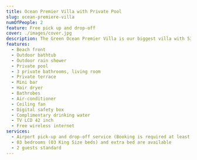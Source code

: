 ```yaml
---
title: Ocean Premier Villa with Private Pool
slug: ocean-premiere-villa
numOfPeople: 2
feature: Free pick up and drop-off
cover: ./images/cover.jpg
description: The Green Ocean Premier Villa is our biggest villa with 535 sqm. It is situated in lush garden and hill surroundings at the best view of the resort. The villa offers spacious accommodation with three bedrooms as well as 2 living room and space for outdoor lounging around the villa’s own private swimming pool. Perfect for families who would like easy access to all of the resort’s facilities while having a homelike experience with the amazing view overlooking the azure waters of the Cua Can Bay.
features:
  - Beach front
  - Outdoor bathtub
  - Outdoor rain shower
  - Private pool
  - 3 private bathrooms, living room
  - Private terrace
  - Mini bar
  - Hair dryer
  - Bathrobes
  - Air-conditioner
  - Ceiling fan
  - Digital safety box
  - Complimentary drinking water
  - TV LCD 42 inch
  - Free wireless internet
services:
  - Airport pick-up and drop-off service (Booking is required at least 1 day in advance)
  - 03 bedrooms (03 King Size beds) and extra bed are available
  - 2 guests standard
---
```

